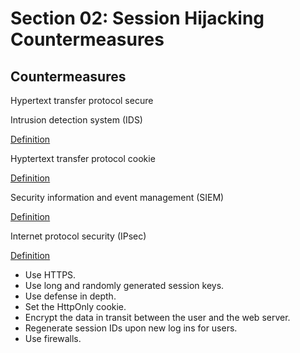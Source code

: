 # Section 02: Session Hijacking Countermeasures

## Countermeasures
Hypertext transfer protocol secure

Intrusion detection system (IDS)

[Definition](../definitions/definitions_I.md#intrusion-detection-system)

Hyptertext transfer protocol cookie

[Definition](../definitions/definitions_C.md#cookie)

Security information and event management (SIEM)

[Definition](../definitions/definitions_S.md#security-information-and-event-management)

Internet protocol security (IPsec)

[Definition](../definitions/definitions_I.md#internet-protocol-security)

- Use HTTPS.
- Use long and randomly generated session keys.
- Use defense in depth.
- Set the HttpOnly cookie.
- Encrypt the data in transit between the user and the web server.
- Regenerate session IDs upon new log ins for users.
- Use firewalls.

